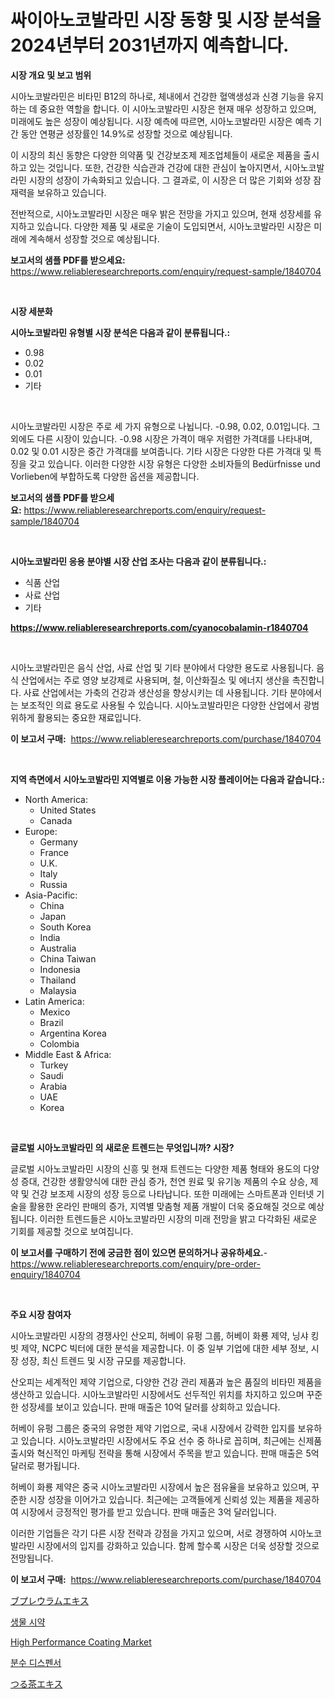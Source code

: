 <p><h1>싸이아노코발라민 시장 동향 및 시장 분석을 2024년부터 2031년까지 예측합니다.</h1></p><p><strong>시장 개요 및 보고 범위</strong></p>
<p><p>시아노코발라민은 비타민 B12의 하나로, 체내에서 건강한 혈액생성과 신경 기능을 유지하는 데 중요한 역할을 합니다. 이 시아노코발라민 시장은 현재 매우 성장하고 있으며, 미래에도 높은 성장이 예상됩니다. 시장 예측에 따르면, 시아노코발라민 시장은 예측 기간 동안 연평균 성장률인 14.9%로 성장할 것으로 예상됩니다.</p><p>이 시장의 최신 동향은 다양한 의약품 및 건강보조제 제조업체들이 새로운 제품을 출시하고 있는 것입니다. 또한, 건강한 식습관과 건강에 대한 관심이 높아지면서, 시아노코발라민 시장의 성장이 가속화되고 있습니다. 그 결과로, 이 시장은 더 많은 기회와 성장 잠재력을 보유하고 있습니다.</p><p>전반적으로, 시아노코발라민 시장은 매우 밝은 전망을 가지고 있으며, 현재 성장세를 유지하고 있습니다. 다양한 제품 및 새로운 기술이 도입되면서, 시아노코발라민 시장은 미래에 계속해서 성장할 것으로 예상됩니다.</p></p>
<p><strong>보고서의 샘플 PDF를 받으세요:</strong> <a href="https://www.reliableresearchreports.com/enquiry/request-sample/1840704">https://www.reliableresearchreports.com/enquiry/request-sample/1840704</a></p>
<p>&nbsp;</p>
<p><strong>시장 세분화</strong></p>
<p><strong>시아노코발라민 유형별 시장 분석은 다음과 같이 분류됩니다.:</strong></p>
<p><ul><li>0.98</li><li>0.02</li><li>0.01</li><li>기타</li></ul></p>
<p>&nbsp;</p>
<p><p>시아노코발라민 시장은 주로 세 가지 유형으로 나뉩니다. -0.98, 0.02, 0.01입니다. 그 외에도 다른 시장이 있습니다. -0.98 시장은 가격이 매우 저렴한 가격대를 나타내며, 0.02 및 0.01 시장은 중간 가격대를 보여줍니다. 기타 시장은 다양한 다른 가격대 및 특징을 갖고 있습니다. 이러한 다양한 시장 유형은 다양한 소비자들의 Bedürfnisse und Vorlieben에 부합하도록 다양한 옵션을 제공합니다.</p></p>
<p><strong>보고서의 샘플 PDF를 받으세요:</strong>&nbsp;<a href="https://www.reliableresearchreports.com/enquiry/request-sample/1840704">https://www.reliableresearchreports.com/enquiry/request-sample/1840704</a></p>
<p>&nbsp;</p>
<p><strong> 시아노코발라민 응용 분야별 시장 산업 조사는 다음과 같이 분류됩니다.:</strong></p>
<p><ul><li>식품 산업</li><li>사료 산업</li><li>기타</li></ul></p>
<p><strong><a href="https://www.reliableresearchreports.com/cyanocobalamin-r1840704">https://www.reliableresearchreports.com/cyanocobalamin-r1840704</a></strong></p>
<p>&nbsp;</p>
<p><p>시아노코발라민은 음식 산업, 사료 산업 및 기타 분야에서 다양한 용도로 사용됩니다. 음식 산업에서는 주로 영양 보강제로 사용되며, 철, 이산화질소 및 에너지 생산을 촉진합니다. 사료 산업에서는 가축의 건강과 생산성을 향상시키는 데 사용됩니다. 기타 분야에서는 보조적인 의료 용도로 사용될 수 있습니다. 시아노코발라민은 다양한 산업에서 광범위하게 활용되는 중요한 재료입니다.</p></p>
<p><strong>이 보고서 구매:</strong>&nbsp; <a href="https://www.reliableresearchreports.com/purchase/1840704">https://www.reliableresearchreports.com/purchase/1840704</a></p>
<p>&nbsp;</p>
<p><strong>지역 측면에서 시아노코발라민 지역별로 이용 가능한 시장 플레이어는 다음과 같습니다.:</strong></p>
<p><ul>
    <li>
        North America:
        <ul>
            <li>United States</li>
            <li>Canada</li>
        </ul>
    </li>
    <li>
        Europe:
        <ul>
            <li>Germany</li>
            <li>France</li>
            <li>U.K.</li>
            <li>Italy</li>
            <li>Russia</li>
        </ul>
    </li>
    <li>
        Asia-Pacific:
        <ul>
            <li>China</li>
            <li>Japan</li>
            <li>South Korea</li>
            <li>India</li>
            <li>Australia</li>
            <li>China Taiwan</li>
            <li>Indonesia</li>
            <li>Thailand</li>
            <li>Malaysia</li>
        </ul>
    </li>
    <li>
        Latin America:
        <ul>
            <li>Mexico</li>
            <li>Brazil</li>
            <li>Argentina Korea</li>
            <li>Colombia</li>
        </ul>
    </li>
    <li>
        Middle East & Africa:
        <ul>
            <li>Turkey</li>
            <li>Saudi</li>
            <li>Arabia</li>
            <li>UAE</li>
            <li>Korea</li>
        </ul>
    </li>
    </ul></p>
<p>&nbsp;</p>
<p><strong>글로벌 시아노코발라민 의 새로운 트렌드는 무엇입니까? 시장?</strong></p>
<p><p>글로벌 시아노코발라민 시장의 신흥 및 현재 트렌드는 다양한 제품 형태와 용도의 다양성 증대, 건강한 생활양식에 대한 관심 증가, 천연 원료 및 유기농 제품의 수요 상승, 제약 및 건강 보조제 시장의 성장 등으로 나타납니다. 또한 미래에는 스마트폰과 인터넷 기술을 활용한 온라인 판매의 증가, 지역별 맞춤형 제품 개발이 더욱 중요해질 것으로 예상됩니다. 이러한 트렌드들은 시아노코발라민 시장의 미래 전망을 밝고 다각화된 새로운 기회를 제공할 것으로 보여집니다.</p></p>
<p><strong>이 보고서를 구매하기 전에 궁금한 점이 있으면 문의하거나 공유하세요.</strong>- <a href="https://www.reliableresearchreports.com/enquiry/pre-order-enquiry/1840704">https://www.reliableresearchreports.com/enquiry/pre-order-enquiry/1840704</a></p>
<p>&nbsp;</p>
<p><strong>주요 시장 참여자</strong></p>
<p><p>시아노코발라민 시장의 경쟁사인 산오피, 허베이 유펑 그룹, 허베이 화룡 제약, 닝샤 킹빗 제약, NCPC 빅터에 대한 분석을 제공합니다. 이 중 일부 기업에 대한 세부 정보, 시장 성장, 최신 트렌드 및 시장 규모를 제공합니다.</p><p>산오피는 세계적인 제약 기업으로, 다양한 건강 관리 제품과 높은 품질의 비타민 제품을 생산하고 있습니다. 시아노코발라민 시장에서도 선두적인 위치를 차지하고 있으며 꾸준한 성장세를 보이고 있습니다. 판매 매출은 10억 달러를 상회하고 있습니다.</p><p>허베이 유펑 그룹은 중국의 유명한 제약 기업으로, 국내 시장에서 강력한 입지를 보유하고 있습니다. 시아노코발라민 시장에서도 주요 선수 중 하나로 꼽히며, 최근에는 신제품 출시와 혁신적인 마케팅 전략을 통해 시장에서 주목을 받고 있습니다. 판매 매출은 5억 달러로 평가됩니다.</p><p>허베이 화룡 제약은 중국 시아노코발라민 시장에서 높은 점유율을 보유하고 있으며, 꾸준한 시장 성장을 이어가고 있습니다. 최근에는 고객들에게 신뢰성 있는 제품을 제공하여 시장에서 긍정적인 평가를 받고 있습니다. 판매 매출은 3억 달러입니다.</p><p>이러한 기업들은 각기 다른 시장 전략과 강점을 가지고 있으며, 서로 경쟁하여 시아노코발라민 시장에서의 입지를 강화하고 있습니다. 함께 할수록 시장은 더욱 성장할 것으로 전망됩니다.</p></p>
<p><strong>이 보고서 구매:</strong>&nbsp;&nbsp;<a href="https://www.reliableresearchreports.com/purchase/1840704">https://www.reliableresearchreports.com/purchase/1840704</a></p>
<p><p><a href="https://medium.com/@jacksonwiza1924/%E3%83%96%E3%83%97%E3%83%AC%E3%82%A6%E3%83%AB%E3%83%A0%E3%82%A8%E3%82%AD%E3%82%B9%E3%81%AE%E5%B8%82%E5%A0%B4%E8%A6%8F%E6%A8%A1-%E5%B8%82%E5%A0%B4%E5%8B%95%E5%90%91%E3%81%A8%E5%B8%82%E5%A0%B4%E4%BA%88%E6%B8%AC-2024%E5%B9%B4%E3%81%8B%E3%82%892031%E5%B9%B4-4b6c622199a5">ブプレウラムエキス</a></p><p><a href="https://medium.com/@emmettsaynford43546/%EB%B0%94%EC%9D%B4%EC%98%A4%EB%A6%AC%EC%95%A1%EC%A0%A0%ED%8A%B8-%EC%8B%9C%EC%9E%A5-%EB%8F%99%ED%96%A5-%EB%B0%8F-%EC%8B%9C%EC%9E%A5-%EB%B6%84%EC%84%9D%EC%9D%80-2024-2031%EB%85%84%EA%B9%8C%EC%A7%80-%EC%98%88%EC%B8%A1%EB%90%A9%EB%8B%88%EB%8B%A4-2cd1a0b73ed8">생물 시약</a></p><p><a href="https://issuu.com/reportprime-2/docs/high-performance-coating-market-size-2030.pptx">High Performance Coating Market</a></p><p><a href="https://medium.com/@cierrahayes645/%EB%B6%84%EC%88%98-%EC%84%9C%EB%B9%99%EA%B8%B0-%EC%8B%9C%EC%9E%A5-%EB%8F%99%ED%96%A5-%EB%B0%8F-%EC%8B%9C%EC%9E%A5-%EB%B6%84%EC%84%9D%EC%9D%80-2024%EB%85%84%EB%B6%80%ED%84%B0-2031%EB%85%84%EA%B9%8C%EC%A7%80-%EC%98%88%EC%B8%A1%EB%90%98%EC%97%88%EC%8A%B5%EB%8B%88%EB%8B%A4-6f1477788ee0">분수 디스펜서</a></p><p><a href="https://medium.com/@carlieshields/%E8%91%A1%E8%90%84%E8%8C%B6%E3%82%A8%E3%82%AD%E3%82%B9%E5%B8%82%E5%A0%B4%E8%AA%BF%E6%9F%BB%E3%83%AC%E3%83%9D%E3%83%BC%E3%83%88-%E3%81%9D%E3%81%AE%E6%AD%B4%E5%8F%B2%E3%81%A82024%E5%B9%B4%E3%81%8B%E3%82%892031%E5%B9%B4%E3%81%BE%E3%81%A7%E3%81%AE%E4%BA%88%E6%B8%AC-f02a613d5cd8">つる茶エキス</a></p></p>